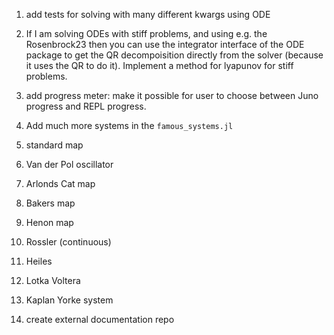 1. add tests for solving with many different kwargs using ODE

1. If I am solving ODEs with stiff problems, and using e.g. the Rosenbrock23
  then you can use the integrator interface of the ODE package to get the QR
  decompoisition
  directly from the solver (because it uses the QR to do it). Implement a method
  for lyapunov for stiff problems.

1. add progress meter: make it possible for user to choose between Juno progress
  and REPL progress.

1. Add much more systems in the `famous_systems.jl`
  1. standard map
  1. Van der Pol oscillator
  1. Arlonds Cat map
  1. Bakers map
  1. Henon map
  1. Rossler (continuous)
  1. Heiles
  1. Lotka Voltera
  1. Kaplan Yorke system

1. create external documentation repo
